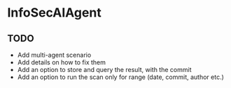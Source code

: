 # InfoSecAIAgent

## TODO
- Add multi-agent scenario
- Add details on how to fix them
- Add an option to store and query the result, with the commit
- Add an option to run the scan only for range (date, commit, author etc.)
